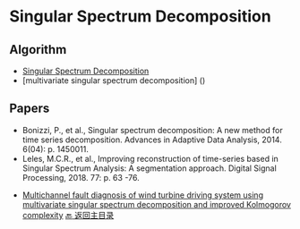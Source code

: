 # Singular Spectrum Decomposition

## Algorithm
* [Singular Spectrum Decomposition](https://project.dke.maastrichtuniversity.nl/ssd/)
* [multivariate singular spectrum decomposition] ()

## Papers

- Bonizzi, P., et al., Singular spectrum decomposition: A new method for time series decomposition. 
Advances in Adaptive Data Analysis, 2014. 6(04): p. 1450011.
- Leles, M.C.R., et al., Improving reconstruction of time-series based in Singular Spectrum Analysis: A segmentation approach. Digital Signal Processing, 2018. 77: p. 63
-76.
* [Multichannel fault diagnosis of wind turbine driving system using multivariate singular spectrum decomposition and improved Kolmogorov complexity](https://www.sciencedirect.com/science/article/abs/pii/S0960148121001750?casa_token=p4Uj1JcJqv4AAAAA:C_q0lm4CvWN6DWZ4K4SXfxHNYhvJ4WXOTQ7mFL-cNCfkKX79qfzfjXWMxomPqTZqJYdVTYhPJI0)
[:back: 返回主目录](../README.md)
